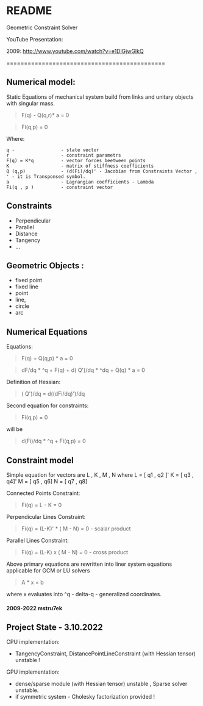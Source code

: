 README
=============================================

Geometric Constraint Solver

YouTube Presentation:

2009: http://www.youtube.com/watch?v=e1DlGjwGlkQ

=============================================


## Numerical model:

Static Equations of mechanical system  build from links and unitary objects with singular mass.

> F(q) - Q(q,r)* a    = 0

> Fi(q,p)             = 0

Where:

    q -                 - state vector  
    r                   - constraint parametrs
    F(q) = K*q          - vector forces beetween points
    K                   - matrix of stiffness coefficients 
    Q (q,p)             - (d(Fi)/dq)' - Jacobian from Constraints Vector , ' - it is Transponsed symbol.
    a                   - Lagrangian coefficients - Lambda
    Fi(q , p )          - constraint vector

## Constraints

- Perpendicular
- Parallel
- Distance
- Tangency 
- ... 

## Geometric Objects : 

- fixed point
- fixed line
- point
- line, 
- circle
- arc
   

## Numerical Equations

Equations:

> F(q) + Q(q,p)  * a    = 0

> dF/dq * ^q  + F(q)  +  d( Q')/dq * ^dq + Q(q) * a = 0         

Definition of Hessian:

> ( Q')/dq = d((dFi/dq)')/dq 

Second equation for constraints: 

> Fi(q,p)                       = 0

will be

> d(Fi)/dq * ^q + Fi(q,p)       = 0
    

## Constraint model

Simple equation for vectors are   L , K , M , N  where L = [ q1 , q2 ]'  K  = [ q3 , q4]'  M  = [ q5 , q6]  N = [ q7 , q8] 

Connected Points Constraint:
> Fi(q)  =   L - K        = 0   

Perpendicular Lines Constraint:
> Fi(q) = (L-K)' * ( M - N)  = 0            - scalar product   

Parallel Lines Constraint:
> Fi(q) = (L-K) x ( M - N)  = 0             - cross product 

 
Above primary equations are rewritten into liner system equations applicable for GCM or LU solvers 

> A * x  = b

where x evaluates into ^q - delta-q - generalized coordinates. 

 
#### 2009-2022 mstru7ek


## Project State - 3.10.2022

CPU implementation: 
- TangencyConstraint, DistancePointLineConstraint (with Hessian tensor) unstable !

GPU implementation:
- dense/sparse module (with Hessian tensor) unstable , Sparse solver unstable.
- if symmetric system - Cholesky factorization provided ! 

